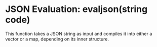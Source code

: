 # JSON Evaluation: evaljson(string code)

This function takes a JSON string as input and compiles it into either a vector or a map, depending on its inner structure.